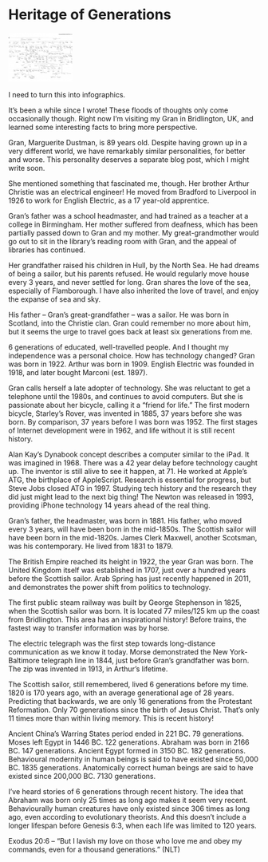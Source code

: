 # Heritage of Generations

<img class="aligncenter" alt="Family Tree" src="https://raw.githubusercontent.com/peterburk/blog/master/generations.png" width="128">

I need to turn this into infographics.

It’s been a while since I wrote! These floods of thoughts only come occasionally though. Right now I’m visiting my Gran in Bridlington, UK, and learned some interesting facts to bring more perspective.

Gran, Marguerite Dustman, is 89 years old. Despite having grown up in a very different world, we have remarkably similar personalities, for better and worse. This personality deserves a separate blog post, which I might write soon.

She mentioned something that fascinated me, though. Her brother Arthur Christie was an electrical engineer! He moved from Bradford to Liverpool in 1926 to work for English Electric, as a 17 year-old apprentice.

Gran’s father was a school headmaster, and had trained as a teacher at a college in Birmingham. Her mother suffered from deafness, which has been partially passed down to Gran and my mother. My great-grandmother would go out to sit in the library’s reading room with Gran, and the appeal of libraries has continued.

Her grandfather raised his children in Hull, by the North Sea. He had dreams of being a sailor, but his parents refused. He would regularly move house every 3 years, and never settled for long. Gran shares the love of the sea, especially of Flamborough. I have also inherited the love of travel, and enjoy the expanse of sea and sky.

His father – Gran’s great-grandfather – was a sailor. He was born in Scotland, into the Christie clan. Gran could remember no more about him, but it seems the urge to travel goes back at least six generations from me.

6 generations of educated, well-travelled people. And I thought my independence was a personal choice. How has technology changed? Gran was born in 1922. Arthur was born in 1909. English Electric was founded in 1918, and later bought Marconi (est. 1897).

Gran calls herself a late adopter of technology. She was reluctant to get a telephone until the 1980s, and continues to avoid computers. But she is passionate about her bicycle, calling it a “friend for life.” The first modern bicycle, Starley’s Rover, was invented in 1885, 37 years before she was born. By comparison, 37 years before I was born was 1952. The first stages of Internet development were in 1962, and life without it is still recent history.

Alan Kay’s Dynabook concept describes a computer similar to the iPad. It was imagined in 1968. There was a 42 year delay before technology caught up. The inventor is still alive to see it happen, at 71. He worked at Apple’s ATG, the birthplace of AppleScript. Research is essential for progress, but Steve Jobs closed ATG in 1997. Studying tech history and the research they did just might lead to the next big thing! The Newton was released in 1993, providing iPhone technology 14 years ahead of the real thing.

Gran’s father, the headmaster, was born in 1881. His father, who moved every 3 years, will have been born in the mid-1850s. The Scottish sailor will have been born in the mid-1820s. James Clerk Maxwell, another Scotsman, was his contemporary. He lived from 1831 to 1879.

The British Empire reached its height in 1922, the year Gran was born. The United Kingdom itself was established in 1707, just over a hundred years before the Scottish sailor. Arab Spring has just recently happened in 2011, and demonstrates the power shift from politics to technology.

The first public steam railway was built by George Stephenson in 1825, when the Scottish sailor was born. It is located 77 miles/125 km up the coast from Bridlington. This area has an inspirational history! Before trains, the fastest way to transfer information was by horse.

The electric telegraph was the first step towards long-distance communication as we know it today. Morse demonstrated the New York-Baltimore telegraph line in 1844, just before Gran’s grandfather was born. The zip was invented in 1913, in Arthur’s lifetime.

The Scottish sailor, still remembered, lived 6 generations before my time. 1820 is 170 years ago, with an average generational age of 28 years. Predicting that backwards, we are only 16 generations from the Protestant Reformation. Only 70 generations since the birth of Jesus Christ. That’s only 11 times more than within living memory. This is recent history!

Ancient China’s Warring States period ended in 221 BC. 79 generations. Moses left Egypt in 1446 BC. 122 generations. Abraham was born in 2166 BC. 147 generations. Ancient Egypt formed in 3150 BC. 182 generations. Behavioural modernity in human beings is said to have existed since 50,000 BC. 1835 generations. Anatomically correct human beings are said to have existed since 200,000 BC. 7130 generations.

I’ve heard stories of 6 generations through recent history. The idea that Abraham was born only 25 times as long ago makes it seem very recent. Behaviourally human creatures have only existed since 306 times as long ago, even according to evolutionary theorists. And this doesn’t include a longer lifespan before Genesis 6:3, when each life was limited to 120 years.

Exodus 20:6 – “But I lavish my love on those who love me and obey my commands, even for a thousand generations.” (NLT)

